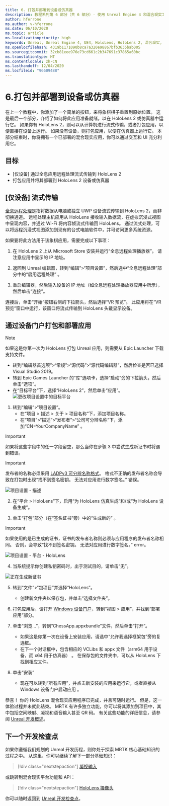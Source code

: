 ```yaml
---
title: 6. 打包并部署到设备或仿真器
description: 教程系列第 6 部分（共 6 部分）- 使用 Unreal Engine 4 和混合现实工具包 UX Tools 插件构建一款象棋应用
author: hferrone
ms.author: v-hferrone
ms.date: 06/10/2020
ms.topic: article
ms.localizationpriority: high
keywords: Unreal, Unreal Engine 4, UE4, HoloLens, HoloLens 2, 混合现实, 教程, 入门, mrtk, uxt, UX Tools, 文档, 混合现实头戴显示设备, windows 混合现实头戴显示设备, 虚拟现实头戴显示设备
ms.openlocfilehash: 4319b1171090b8ca7a320e98867bfb3635bab005
ms.sourcegitcommit: 32cb81eee976e73cd661c2b347691c37865a60bc
ms.translationtype: HT
ms.contentlocale: zh-CN
ms.lasthandoff: 12/04/2020
ms.locfileid: "96609488"
---
```

# <a name="6-packaging--deploying-to-device-or-emulator"></a>6.打包并部署到设备或仿真器

在上一个教程中，你添加了一个简单的按钮，来将象棋棋子重置到原始位置。 这是最后一个部分，介绍了如何将此应用准备就绪，以在 HoloLens 2 或仿真器中运行它。 如果你有 HoloLens 2，则可以从计算机进行流式传输，或者打包应用，以便直接在设备上运行。 如果没有设备，则打包应用，以便在仿真器上运行它。 本部分结束时，你将拥有一个已部署的混合现实应用，你可以通过交互和 UI 充分利用它。

## <a name="objectives"></a>目标

* [仅设备] 通过全息应用远程处理流式传输到 HoloLens 2
* 打包应用并将其部署到 HoloLens 2 设备或仿真器

## <a name="device-only-streaming"></a>[仅设备] 流式传输

[全息远程处理](https://docs.microsoft.com/windows/mixed-reality/add-holographic-remoting)是指将数据从电脑或独立 UWP 设备流式传输到 HoloLens 2，而非切换通道。 远程处理主机应用从 HoloLens 接收输入数据流，在虚拟沉浸式视图中呈现内容，并通过 Wi-Fi 将内容帧流式传输回 HoloLens。 通过流式处理，可以将远程沉浸式视图添加到现有的台式电脑软件中，并可访问更多系统资源。

如果要将此方法用于该象棋应用，需要完成以下事项：

1.  在 HoloLens 2 上从 Microsoft Store 安装并运行“全息远程处理播放器”。 请注意应用中显示的 IP 地址。

2.  返回到 Unreal 编辑器，转到“编辑”>“项目设置”，然后选中“全息远程处理”部分中的“启用远程处理”  。

3.  重启编辑器，然后输入设备的 IP 地址（如全息远程处理播放器应用中所示），然后单击“连接”。

连接后，单击“开始”按钮右侧的下拉箭头，然后选择“VR 预览”。  此应用将在“VR 预览”窗口中运行，该窗口将流式传输到 HoloLens 头戴显示设备。

## <a name="packaging-and-deploying-the-app-via-device-portal"></a>通过设备门户打包和部署应用

>[!NOTE]
>如果这是你第一次为 HoloLens 打包 Unreal 应用，则需要从 Epic Launcher 下载支持文件。
>- 转到“编辑器首选项”>“常规”>“源代码”>“源代码编辑器”，然后检查是否已选择 Visual Studio 2019。
>- 转到 Epic Games Launcher 的“库”选项卡，选择“启动”旁的下拉箭头，然后单击“选项”。  
>- 在“目标平台”下，选择“HoloLens 2”，然后单击“应用”。
>![更改项目设置中的目标平台](images/unreal-uxt/6-installationoptions.PNG)

1.  转到“编辑”>“项目设置”。
    * 在“项目 > 描述 > 关于 > 项目名称”下，添加项目名称。
    * 在“项目”>“描述”>“发布者”>“公司可分辨名称”下，添加“CN=YourCompanyName” 。

> [!IMPORTANT]
> 如果将这些字段中的任一字段留空，那么当你在步骤 3 中尝试生成新证书时将遇到错误。

> [!IMPORTANT]
> 发布者的名称必须采用 [LADPv3 可分辨名称格式](https://www.ietf.org/rfc/rfc2253.txt)。 格式不正确的发布者名称会导致在打包时出现“找不到签名密钥。 无法对应用进行数字签名。” 错误。

![项目设置 - 描述](images/unreal-uxt/6-cn.PNG)

2.  在“平台 > HoloLens”下，启用“为 HoloLens 仿真生成”和/或“为 HoloLens 设备生成”。  

3.  单击“打包”部分（在“签名证书”旁）中的“生成新的”  。

> [!IMPORTANT]
> 如果使用的是已生成的证书，证书的发布者名称则必须与应用程序的发布者名称相同。 否则，会导致“找不到签名密钥。 无法对应用进行数字签名。” error。

![项目设置 - 平台 - HoloLens](images/unreal-uxt/6-packaging.PNG)

4. 当系统提示你创建私钥密码时，出于测试目的，请单击“无”。

![正在生成新证书](images/unreal-uxt/6-private-key-testing.png)

5. 转到“文件”>“包项目”并选择“HoloLens”。
    * 创建新文件夹以保存包，并单击“选择文件夹”。

6.  打包应用后，请打开 [Windows 设备门户](https://docs.microsoft.com/windows/mixed-reality/using-the-windows-device-portal)，转到“视图 > 应用”，并找到“部署应用”部分。

7.  单击“浏览...”，转到“ChessApp.appxbundle”文件，然后单击“打开”。  

    * 如果这是你第一次在设备上安装应用，请选中“允许我选择框架包”旁的复选框。
    * 在下一个对话框中，包含相应的 VCLibs 和 appx 文件（arm64 用于设备，而 x64 用于仿真器）   。 在保存包的文件夹中，可以从 HoloLens 下找到相应文件。

8.  单击“安装” 
    * 现在可以转到“所有应用”，并点击新安装的应用来运行它，或者直接从 Windows 设备门户启动应用 。 

恭喜！ 你的 HoloLens 混合现实应用程序已完成，并且可随时运行。 但是，这一体验过程并未就此结束。 MRTK 有许多独立功能，你可以将其添加到项目中，其中包括空间映射、凝视和语音输入甚至 QR 码。 有关这些功能的详细信息，请参阅 [Unreal 开发概述](https://docs.microsoft.com/windows/mixed-reality/unreal-development-overview)。

## <a name="next-development-checkpoint"></a>下一个开发检查点

如果你遵循我们规划的 Unreal 开发历程，则你处于探索 MRTK 核心基础知识的过程之中。 从这里，你可以继续了解下一部分基础知识：

> [!div class="nextstepaction"]
> [凝视输入](../unreal-gaze-input.md)

或跳转到混合现实平台功能和 API：

> [!div class="nextstepaction"]
> [HoloLens 摄像头](../unreal-hololens-camera.md)

你可以随时返回到 [Unreal 开发检查点](../unreal-development-overview.md#2-core-building-blocks)。
